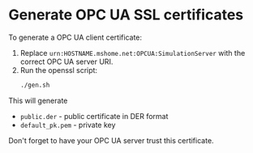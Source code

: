 # Generate OPC UA SSL certificates

To generate a OPC UA client certificate:

1. Replace `urn:HOSTNAME.mshome.net:OPCUA:SimulationServer` with the correct OPC UA server URI.
2. Run the openssl script:
    ```bash
    ./gen.sh
    ```

This will generate
* `public.der` - public certificate in DER format
* `default_pk.pem` - private key

Don't forget to have your OPC UA server trust this certificate.

